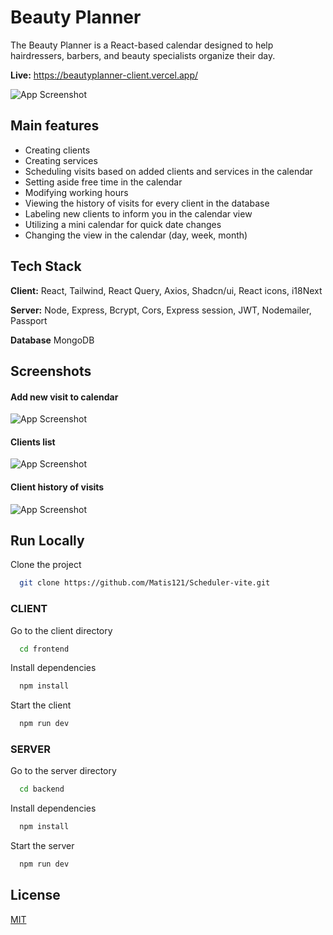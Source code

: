 
# Beauty Planner

The Beauty Planner is a React-based calendar designed to help hairdressers, barbers, and beauty specialists organize their day.

**Live:** https://beautyplanner-client.vercel.app/

![App Screenshot](https://i.ibb.co/2KK7Tr3/beauty-planner.png)



## Main features

- Creating clients
- Creating services
- Scheduling visits based on added clients and services in the calendar
- Setting aside free time in the calendar
- Modifying working hours
- Viewing the history of visits for every client in the database
- Labeling new clients to inform you in the calendar view
- Utilizing a mini calendar for quick date changes
- Changing the view in the calendar (day, week, month)


## Tech Stack

**Client:** React, Tailwind, React Query, Axios, Shadcn/ui, React icons, i18Next

**Server:** Node, Express, Bcrypt, Cors, Express session, JWT, Nodemailer, Passport

**Database** MongoDB


## Screenshots

#### Add new visit to calendar
![App Screenshot](https://i.ibb.co/mqGnqQx/5.png)
#### Clients list
![App Screenshot](https://i.ibb.co/ZMdCWrv/1.png)
#### Client history of visits
![App Screenshot](https://i.ibb.co/kGSDDwW/3.png)
## Run Locally

Clone the project

```bash
  git clone https://github.com/Matis121/Scheduler-vite.git
```

### CLIENT

Go to the client directory

```bash
  cd frontend
```

Install dependencies

```bash
  npm install
```

Start the client

```bash
  npm run dev
```

### SERVER

Go to the server directory

```bash
  cd backend
```

Install dependencies

```bash
  npm install
```

Start the server

```bash
  npm run dev
```
## License

[MIT](https://choosealicense.com/licenses/mit/)

